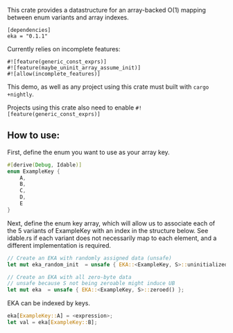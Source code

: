 This crate provides a datastructure for an array-backed O(1) mapping between enum variants and array indexes.

```
[dependencies]
eka = "0.1.1"
```

Currently relies on incomplete features:
```
#![feature(generic_const_exprs)]
#![feature(maybe_uninit_array_assume_init)]
#![allow(incomplete_features)]
```

This demo, as well as any project using this crate must built with `cargo +nightly`. 

Projects using this crate also need to enable
`#![feature(generic_const_exprs)]`

## How to use:

First, define the enum you want to use as your array key.

``` main.rs
#[derive(Debug, Idable)]
enum ExampleKey {
    A,
    B,
    C,
    D,
    E
}
``` 

Next, define the enum key array, which will allow us to associate each of the 5 variants of ExampleKey with an index in the structure below. See idable.rs if each variant does not necessarily map to each element, and a different implementation is required.
```main.rs
// Create an EKA with randomly assigned data (unsafe)
let mut eka_random_init  = unsafe { EKA::<ExampleKey, S>::uninitialized() };

// Create an EKA with all zero-byte data 
// unsafe because S not being zeroable might induce UB
let mut eka  = unsafe { EKA::<ExampleKey, S>::zeroed() };
```

EKA can be indexed by keys.
```main.rs
eka[ExampleKey::A] = <expression>;
let val = eka[ExampleKey::B];
```